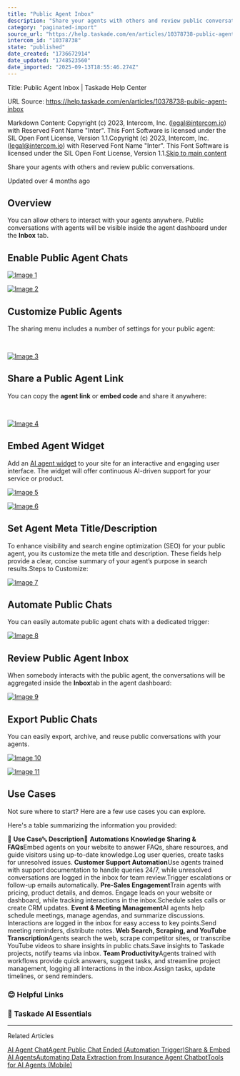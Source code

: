 ```yaml
---
title: "Public Agent Inbox"
description: "Share your agents with others and review public conversations."
category: "paginated-import"
source_url: "https://help.taskade.com/en/articles/10378738-public-agent-inbox"
intercom_id: "10378738"
state: "published"
date_created: "1736672914"
date_updated: "1748523560"
date_imported: "2025-09-13T18:55:46.274Z"
---
```


Title: Public Agent Inbox | Taskade Help Center

URL Source: https://help.taskade.com/en/articles/10378738-public-agent-inbox

Markdown Content:
Copyright (c) 2023, Intercom, Inc. (legal@intercom.io) with Reserved Font Name "Inter". This Font Software is licensed under the SIL Open Font License, Version 1.1.Copyright (c) 2023, Intercom, Inc. (legal@intercom.io) with Reserved Font Name "Inter". This Font Software is licensed under the SIL Open Font License, Version 1.1.[Skip to main content](https://help.taskade.com/en/articles/10378738-public-agent-inbox#main-content)

Share your agents with others and review public conversations.

Updated over 4 months ago

Overview
--------

You can allow others to interact with your agents anywhere. Public conversations with agents will be visible inside the agent dashboard under the **Inbox** tab.

Enable Public Agent Chats
-------------------------

[![Image 1](https://downloads.intercomcdn.com/i/o/plyqw4hf/1331464366/8ca129c157496d6d686c0233c62b/share-agent-1.jpg?expires=1757791800&signature=989a193f430c30ae4f1a04d0e26716386214d82e6a4544912c866aec233a44f4&req=dSMkF814mYJZX%2FMW1HO4zUsSQCVQmlI347AnFkDlgMpvam39HAlgZnf1PZA6%0AtoPA0cuLC4tVkRqevcI%3D%0A)](https://downloads.intercomcdn.com/i/o/plyqw4hf/1331464366/8ca129c157496d6d686c0233c62b/share-agent-1.jpg?expires=1757791800&signature=989a193f430c30ae4f1a04d0e26716386214d82e6a4544912c866aec233a44f4&req=dSMkF814mYJZX%2FMW1HO4zUsSQCVQmlI347AnFkDlgMpvam39HAlgZnf1PZA6%0AtoPA0cuLC4tVkRqevcI%3D%0A)

[![Image 2](https://downloads.intercomcdn.com/i/o/plyqw4hf/1331464365/218fe2065c78db2d6751add1550c/share-agent-2.jpg?expires=1757791800&signature=9a3ce25a99499bda63c24c5652a647705e465e254ab145da90df9b759907860d&req=dSMkF814mYJZXPMW1HO4zSl2xsbN87aiGA05hxVdq2YTYdQN1xOcVD72IvvX%0AAjr3DqFikjYLreP7M08%3D%0A)](https://downloads.intercomcdn.com/i/o/plyqw4hf/1331464365/218fe2065c78db2d6751add1550c/share-agent-2.jpg?expires=1757791800&signature=9a3ce25a99499bda63c24c5652a647705e465e254ab145da90df9b759907860d&req=dSMkF814mYJZXPMW1HO4zSl2xsbN87aiGA05hxVdq2YTYdQN1xOcVD72IvvX%0AAjr3DqFikjYLreP7M08%3D%0A)

Customize Public Agents
-----------------------

The sharing menu includes a number of settings for your public agent:

​

[![Image 3](https://downloads.intercomcdn.com/i/o/plyqw4hf/1331464367/1c41112ee8c5c24382dab0af92bf/customize-shared-agent.jpg?expires=1757791800&signature=cf124830e5035ba69f7644f680f94713dd0c3f770dfb27b46b9bd48cc1c49fb7&req=dSMkF814mYJZXvMW1HO4zep4stG%2BNTHWpLhRLcDx69ME%2FIR4txhSuECgEp4c%0A%2FDV8w17%2BaU36O7f0C7U%3D%0A)](https://downloads.intercomcdn.com/i/o/plyqw4hf/1331464367/1c41112ee8c5c24382dab0af92bf/customize-shared-agent.jpg?expires=1757791800&signature=cf124830e5035ba69f7644f680f94713dd0c3f770dfb27b46b9bd48cc1c49fb7&req=dSMkF814mYJZXvMW1HO4zep4stG%2BNTHWpLhRLcDx69ME%2FIR4txhSuECgEp4c%0A%2FDV8w17%2BaU36O7f0C7U%3D%0A)

Share a Public Agent Link
-------------------------

You can copy the **agent link** or **embed code** and share it anywhere:

​

[![Image 4](https://downloads.intercomcdn.com/i/o/plyqw4hf/1331464368/6efba37cba2afd21e3330867bc31/share-agent-5.jpg?expires=1757791800&signature=b9bcd77e36130a70425d0a8bc2050abf492d841dc6eb8a92a44ff59622246a91&req=dSMkF814mYJZUfMW1HO4zbRnyiUl6LEti4TZZ04UQRaxNlKcde9Q91dRldGc%0AUcaEPiLhSzrZIlvyiBI%3D%0A)](https://downloads.intercomcdn.com/i/o/plyqw4hf/1331464368/6efba37cba2afd21e3330867bc31/share-agent-5.jpg?expires=1757791800&signature=b9bcd77e36130a70425d0a8bc2050abf492d841dc6eb8a92a44ff59622246a91&req=dSMkF814mYJZUfMW1HO4zbRnyiUl6LEti4TZZ04UQRaxNlKcde9Q91dRldGc%0AUcaEPiLhSzrZIlvyiBI%3D%0A)

Embed Agent Widget
------------------

Add an [AI agent widget](https://intercom.help/taskade/en/articles/10393937-share-embed-ai-agents) to your site for an interactive and engaging user interface. The widget will offer continuous AI-driven support for your service or product.

[![Image 5](https://downloads.intercomcdn.com/i/o/plyqw4hf/1356710863/2d53006bb374e0e87a056555819a/share-agent-2.jpg?expires=1757791800&signature=226f9bf906a8d904739ad0359326ceff107f60fcfe6935c6595e3313578cb15d&req=dSMiEM5%2FnYlZWvMW1HO4zbLIaWYpYLwHJ%2F7k08FWdM9MB51xV3IKW8L3Z4Ix%0Ahtrdb11Dov08B6SDeAY%3D%0A)](https://downloads.intercomcdn.com/i/o/plyqw4hf/1356710863/2d53006bb374e0e87a056555819a/share-agent-2.jpg?expires=1757791800&signature=226f9bf906a8d904739ad0359326ceff107f60fcfe6935c6595e3313578cb15d&req=dSMiEM5%2FnYlZWvMW1HO4zbLIaWYpYLwHJ%2F7k08FWdM9MB51xV3IKW8L3Z4Ix%0Ahtrdb11Dov08B6SDeAY%3D%0A)

[![Image 6](https://downloads.intercomcdn.com/i/o/plyqw4hf/1356709239/2cb54908bc2f4e5ef0262aa326f7/embeded-agent.jpg?expires=1757791800&signature=c6a9d888dea736112244044bcaeeac184412cc54627b0ceee5d752bead2af90d&req=dSMiEM5%2BlINcUPMW1HO4zQRrZd%2B8Zg2aAQmeZ4k1okVcNsh4NVSYhhJ8LC0k%0A7UIgb22SUljuZRA277I%3D%0A)](https://downloads.intercomcdn.com/i/o/plyqw4hf/1356709239/2cb54908bc2f4e5ef0262aa326f7/embeded-agent.jpg?expires=1757791800&signature=c6a9d888dea736112244044bcaeeac184412cc54627b0ceee5d752bead2af90d&req=dSMiEM5%2BlINcUPMW1HO4zQRrZd%2B8Zg2aAQmeZ4k1okVcNsh4NVSYhhJ8LC0k%0A7UIgb22SUljuZRA277I%3D%0A)

Set Agent Meta Title/Description
--------------------------------

To enhance visibility and search engine optimization (SEO) for your public agent, you its customize the meta title and description. These fields help provide a clear, concise summary of your agent’s purpose in search results.Steps to Customize:

[![Image 7](https://downloads.intercomcdn.com/i/o/plyqw4hf/1546879247/2aaafb703e723e51eeee703aec22/agent-meta.jpg?expires=1757791800&signature=c6051c6540b195ed39660a24a86e832ce8d19a450a2000f6e245137003f3299e&req=dSUjEMF5lINbXvMW1HO4zaN0SXo9EDmELWywiKU3sIF31I3wiPDFTr62v%2FBx%0AovkKRpMern%2BzJXTk80k%3D%0A)](https://downloads.intercomcdn.com/i/o/plyqw4hf/1546879247/2aaafb703e723e51eeee703aec22/agent-meta.jpg?expires=1757791800&signature=c6051c6540b195ed39660a24a86e832ce8d19a450a2000f6e245137003f3299e&req=dSUjEMF5lINbXvMW1HO4zaN0SXo9EDmELWywiKU3sIF31I3wiPDFTr62v%2FBx%0AovkKRpMern%2BzJXTk80k%3D%0A)

Automate Public Chats
---------------------

You can easily automate public agent chats with a dedicated trigger:

[![Image 8](https://downloads.intercomcdn.com/i/o/plyqw4hf/1356675986/33182995339437949577f39246dd/agent-public-chat-ended.jpg?expires=1757791800&signature=749ff8ea84bd20637ed0c49815ec00aa78d96b22ebf39d1c543442058d1129cc&req=dSMiEM95mIhXX%2FMW1HO4zRDlLglz1PTS9fQY1t98Q0jlVAB%2FN%2FCBPnCvJcL7%0AqJUELYIl9eqbCRf4i7c%3D%0A)](https://downloads.intercomcdn.com/i/o/plyqw4hf/1356675986/33182995339437949577f39246dd/agent-public-chat-ended.jpg?expires=1757791800&signature=749ff8ea84bd20637ed0c49815ec00aa78d96b22ebf39d1c543442058d1129cc&req=dSMiEM95mIhXX%2FMW1HO4zRDlLglz1PTS9fQY1t98Q0jlVAB%2FN%2FCBPnCvJcL7%0AqJUELYIl9eqbCRf4i7c%3D%0A)

**Review Public Agent Inbox**
-----------------------------

When somebody interacts with the public agent, the conversations will be aggregated inside the **Inbox**tab in the agent dashboard:

[![Image 9](https://downloads.intercomcdn.com/i/o/plyqw4hf/1331464372/fd41007d293f1bab3926c12b5a6a/public-agent-chats.jpg?expires=1757791800&signature=81aa252d927f7c1247acb9971bada328d09c4b43f2daa14ce99d759212d12554&req=dSMkF814mYJYW%2FMW1HO4zXob3V2bqiwLpPXODaMmhJeA%2B7wlTlgUlkAA7QKX%0AVwWFkbRFJwo%2BkNu6T6U%3D%0A)](https://downloads.intercomcdn.com/i/o/plyqw4hf/1331464372/fd41007d293f1bab3926c12b5a6a/public-agent-chats.jpg?expires=1757791800&signature=81aa252d927f7c1247acb9971bada328d09c4b43f2daa14ce99d759212d12554&req=dSMkF814mYJYW%2FMW1HO4zXob3V2bqiwLpPXODaMmhJeA%2B7wlTlgUlkAA7QKX%0AVwWFkbRFJwo%2BkNu6T6U%3D%0A)

Export Public Chats
-------------------

You can easily export, archive, and reuse public conversations with your agents.

[![Image 10](https://downloads.intercomcdn.com/i/o/plyqw4hf/1409483883/2da33ea2a427dd8cc45361a95084/Screenshot+2025-03-06+at+12_14_00.png?expires=1757791800&signature=f9d84537e7bf106271ffb894cc2636f7ce22430afa143f7107f12bccd13096cc&req=dSQnH812nolXWvMW1HO4zceHWUI424ltuA9I%2FppCz%2Fk7N61p5VoZaUjnoVMJ%0ApL9A%2BoA4XKni89xi8Xg%3D%0A)](https://downloads.intercomcdn.com/i/o/plyqw4hf/1409483883/2da33ea2a427dd8cc45361a95084/Screenshot+2025-03-06+at+12_14_00.png?expires=1757791800&signature=f9d84537e7bf106271ffb894cc2636f7ce22430afa143f7107f12bccd13096cc&req=dSQnH812nolXWvMW1HO4zceHWUI424ltuA9I%2FppCz%2Fk7N61p5VoZaUjnoVMJ%0ApL9A%2BoA4XKni89xi8Xg%3D%0A)

[![Image 11](https://downloads.intercomcdn.com/i/o/plyqw4hf/1409482904/32d70b386e8580c240ff79ae1246/agent-chat-export-2.jpg?expires=1757791800&signature=9cee59f81ff4e34eaea003c289b9767f98755e575a0695225c1676282ab70b75&req=dSQnH812n4hfXfMW1HO4zXyhnGWV94Ac3H6p1PPnqq1yp9LIrxKxwDhxI%2Bez%0AKWuDSA%2B8QuRT7YcCSHA%3D%0A)](https://downloads.intercomcdn.com/i/o/plyqw4hf/1409482904/32d70b386e8580c240ff79ae1246/agent-chat-export-2.jpg?expires=1757791800&signature=9cee59f81ff4e34eaea003c289b9767f98755e575a0695225c1676282ab70b75&req=dSQnH812n4hfXfMW1HO4zXyhnGWV94Ac3H6p1PPnqq1yp9LIrxKxwDhxI%2Bez%0AKWuDSA%2B8QuRT7YcCSHA%3D%0A)

Use Cases
---------

Not sure where to start? Here are a few use cases you can explore.

Here's a table summarizing the information you provided:

🤹 **Use Case**🔤 **Description**🔄 **Automations**
**Knowledge Sharing & FAQs**Embed agents on your website to answer FAQs, share resources, and guide visitors using up-to-date knowledge.Log user queries, create tasks for unresolved issues.
**Customer Support Automation**Use agents trained with support documentation to handle queries 24/7, while unresolved conversations are logged in the inbox for team review.Trigger escalations or follow-up emails automatically.
**Pre-Sales Engagement**Train agents with pricing, product details, and demos. Engage leads on your website or dashboard, while tracking interactions in the inbox.Schedule sales calls or create CRM updates.
**Event & Meeting Management**AI agents help schedule meetings, manage agendas, and summarize discussions. Interactions are logged in the inbox for easy access to key points.Send meeting reminders, distribute notes.
**Web Search, Scraping, and YouTube Transcription**Agents search the web, scrape competitor sites, or transcribe YouTube videos to share insights in public chats.Save insights to Taskade projects, notify teams via inbox.
**Team Productivity**Agents trained with workflows provide quick answers, suggest tasks, and streamline project management, logging all interactions in the inbox.Assign tasks, update timelines, or send reminders.

### **😊 Helpful Links**

### 🤖 **Taskade AI Essentials**

* * *

Related Articles

[AI Agent Chat](https://help.taskade.com/en/articles/9380530-ai-agent-chat)[Agent Public Chat Ended (Automation Trigger)](https://help.taskade.com/en/articles/10255741-agent-public-chat-ended-automation-trigger)[Share & Embed AI Agents](https://help.taskade.com/en/articles/10393937-share-embed-ai-agents)[Automating Data Extraction from Insurance Agent Chatbot](https://help.taskade.com/en/articles/10530991-automating-data-extraction-from-insurance-agent-chatbot)[Tools for AI Agents (Mobile)](https://help.taskade.com/en/articles/11501412-tools-for-ai-agents-mobile)
